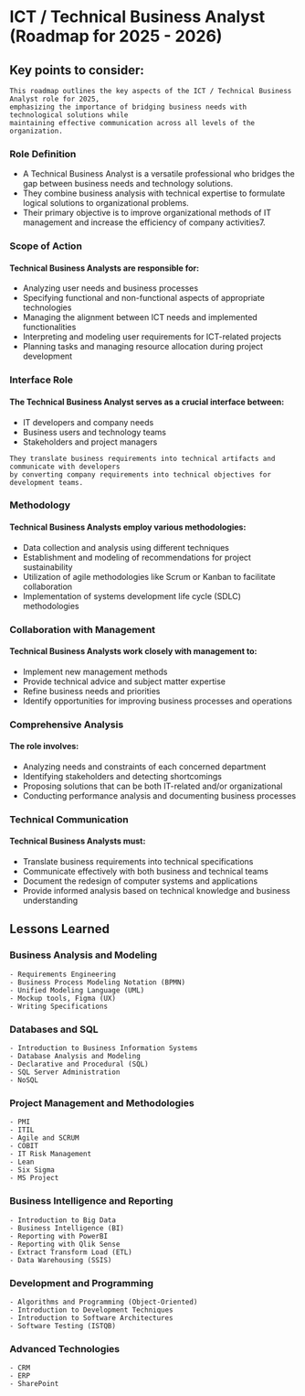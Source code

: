 
# ICT / Technical Business Analyst (Roadmap for 2025 - 2026)

## Key points to consider:
```
This roadmap outlines the key aspects of the ICT / Technical Business Analyst role for 2025, 
emphasizing the importance of bridging business needs with technological solutions while 
maintaining effective communication across all levels of the organization.
```

### Role Definition

- A Technical Business Analyst is a versatile professional who bridges the gap between business needs and technology solutions. 
- They combine business analysis with technical expertise to formulate logical solutions to organizational problems. 
- Their primary objective is to improve organizational methods of IT management and increase the efficiency of company activities7.

### Scope of Action

#### Technical Business Analysts are responsible for:

- Analyzing user needs and business processes
- Specifying functional and non-functional aspects of appropriate technologies
- Managing the alignment between ICT needs and implemented functionalities
- Interpreting and modeling user requirements for ICT-related projects
- Planning tasks and managing resource allocation during project development

### Interface Role

#### The Technical Business Analyst serves as a crucial interface between:

- IT developers and company needs
- Business users and technology teams
- Stakeholders and project managers

```
They translate business requirements into technical artifacts and communicate with developers 
by converting company requirements into technical objectives for development teams.
```
### Methodology

#### Technical Business Analysts employ various methodologies:

- Data collection and analysis using different techniques
- Establishment and modeling of recommendations for project sustainability
- Utilization of agile methodologies like Scrum or Kanban to facilitate collaboration
- Implementation of systems development life cycle (SDLC) methodologies

### Collaboration with Management

#### Technical Business Analysts work closely with management to:

- Implement new management methods
- Provide technical advice and subject matter expertise
- Refine business needs and priorities
- Identify opportunities for improving business processes and operations

### Comprehensive Analysis

#### The role involves:

- Analyzing needs and constraints of each concerned department
- Identifying stakeholders and detecting shortcomings
- Proposing solutions that can be both IT-related and/or organizational
- Conducting performance analysis and documenting business processes

### Technical Communication

#### Technical Business Analysts must:
- Translate business requirements into technical specifications
- Communicate effectively with both business and technical teams
- Document the redesign of computer systems and applications
- Provide informed analysis based on technical knowledge and business understanding

## Lessons Learned

### Business Analysis and Modeling

```
- Requirements Engineering
- Business Process Modeling Notation (BPMN)
- Unified Modeling Language (UML)
- Mockup tools, Figma (UX)
- Writing Specifications
```

### Databases and SQL
```
- Introduction to Business Information Systems
- Database Analysis and Modeling
- Declarative and Procedural (SQL)
- SQL Server Administration
- NoSQL
```

### Project Management and Methodologies

```
- PMI
- ITIL
- Agile and SCRUM
- COBIT
- IT Risk Management
- Lean
- Six Sigma
- MS Project
```

### Business Intelligence and Reporting

```
- Introduction to Big Data
- Business Intelligence (BI)
- Reporting with PowerBI
- Reporting with Qlik Sense
- Extract Transform Load (ETL)
- Data Warehousing (SSIS)

```

### Development and Programming

```
- Algorithms and Programming (Object-Oriented)
- Introduction to Development Techniques
- Introduction to Software Architectures
- Software Testing (ISTQB)
```

### Advanced Technologies

```
- CRM
- ERP 
- SharePoint
```

